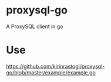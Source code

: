 # proxysql-go
A ProxySQL client in go

# Use
https://github.com/kirinrastogi/proxysql-go/blob/master/example/example.go
